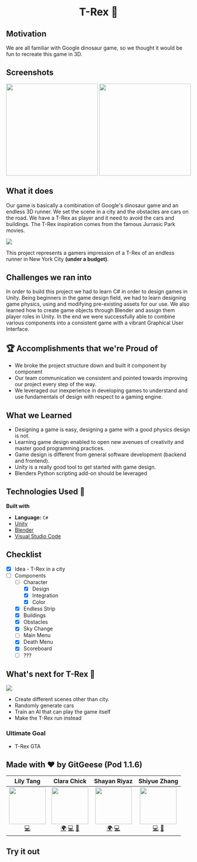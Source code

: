 
# <div align="center">T-Rex 🦖 </div>

## Motivation
We are all familiar with Google dinosaur game, so we thought it would be fun to recreate this game in 3D. 

## Screenshots

<p align="center">
  <img src = "https://github.com/MLH-Fellowship/T-Rex-/blob/main/screenshots/Screen%20Shot%202020-10-27%20at%2011.06.11%20PM.png?raw=true" align="center" width="250">
  <img src = "https://github.com/MLH-Fellowship/T-Rex-/blob/main/screenshots/Screen%20Shot%202020-10-27%20at%2010.59.06%20PM.png?raw=true" align="center" width="250">
</p>

## What it does
Our game is basically a combination of Google's dinosaur game and an endless 3D runner. We set the scene in a city and the obstacles are cars on the road. We have a T-Rex as player and it need to avoid the cars and buildings. The T-Rex inspiration comes from the famous Jurrasic Park movies.

<img src="https://external-content.duckduckgo.com/iu/?u=https%3A%2F%2Fi.pinimg.com%2Foriginals%2Fb3%2F4a%2F5f%2Fb34a5fd6d7d446ad173ba4f57041ab42.gif&f=1&nofb=1" align = "center">

This project represents a gamers impression of a T-Rex of an endless runner in New York City **(under a budget)**. 

## Challenges we ran into
In order to build this project we had to learn C# in order to design games in Unity. Being beginners in the game design field, we had to learn designing game physics, using and modifying pre-existing assets for our use. We also learned how to create game objects through Blender and assign them player roles in Unity. In the end we were successfully able to combine various components into a consistent game with a vibrant Graphical User Interface.

## :trophy: Accomplishments that we're Proud of
- We broke the project structure down and built it component by component
- Our team communication we consistent and pointed towards improving our project every step of the way.
- We leveraged our inexperience in developing games to understand and use fundamentals of design with respect to a gaming engine.

## What we Learned
- Designing a game is easy, designing a game with a good physics design is not. 
- Learning game design enabled to open new avenues of creativity and master good programming practices.
- Game design is different from general software development (backend and frontend).
- Unity is a really good tool to get started with game design.
- Blenders Python scripting add-on should be leveraged

## Technologies Used :rocket:
<b>Built with</b>
- **Language:** `C#` 
- [Unity](https://unity.com/)
- [Blender](https://www.blender.org/)
- [Visual Studio Code](https://code.visualstudio.com/)

## Checklist
- [x] Idea - T-Rex in a city
- [ ] Components
  - [ ] Character
    - [x] Design
    - [x] Integration
    - [x] Color
  - [x] Endless Strip
  - [x] Buildings 
  - [x] Obstacles
  - [x] Sky Change
  - [ ] Main Menu
  - [x] Death Menu
  - [x] Scoreboard
  - [ ] ???
  
## What's next for T-Rex :crystal_ball:
<img src="https://media3.giphy.com/media/QmH4MuISBE1dyPmTAy/200w.webp?cid=ecf05e47vdquubyzegf00wgqmnlkxop7lz8n1b66mnh0xz7n&rid=200w.webp" align="center">

- Create different scenes other than city.
- Randomly generate cars
- Train an AI that can play the game itself
- Make the T-Rex run instead

### Ultimate Goal
- T-Rex GTA

## Made with :heart: by GitGeese (Pod 1.1.6)
| Lily Tang | Clara Chick | Shayan Riyaz | Shiyue Zhang |
| :----: | :---: | :---: | :---: |
| [<img src="https://avatars3.githubusercontent.com/u/13373962?s=460&u=8dd3cea9e4fdc17b35089774267622e58a32e9d2&v=4" width="100px;"/>](https://github.com/lilymtang)<br />[💻](https://github.com/lilymtang) | [<img src="https://media-exp1.licdn.com/dms/image/C4E03AQE8eYc0h_TPHg/profile-displayphoto-shrink_400_400/0?e=1608163200&v=beta&t=NVP7R8UDoVRYASyL6KgpzKFs9P9fgPYGYeuRiN86r_k" width="100px;"/>](https://clarachick.me/)<br />[🌍](https://clarachick.me/) [💻](https://github.com/KohinaTheCat) [🤝](https://www.linkedin.com/in/clarachick/) | [<img src="https://avatars1.githubusercontent.com/u/28723598?s=460&u=9444300dccf4ead144b03c7710f0ff4c149e05f8&v=4" width="100px;"/>](https://shayanriyaz.github.io)<br />[🌍](https://shayanriyaz.github.io) [💻](https://github.com/ShayanRiyaz) | [<img src="https://media-exp1.licdn.com/dms/image/C4E03AQGFk_sA35kT-A/profile-displayphoto-shrink_400_400/0?e=1608163200&v=beta&t=_ZhIt1aPDDYj305ovVS_fAkPe_IKCW_ysY7JFRu9SuM" width="100px;"/>](https://github.com/zhangshyue)<br /> [💻](https://github.com/zhangshyue) [🤝](https://www.linkedin.com/in/shiyue-zhang-58828b196/) |

## Try it out
